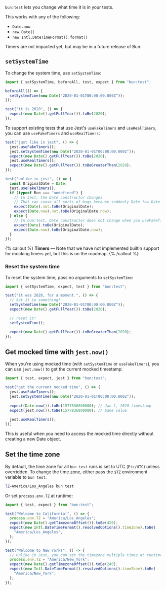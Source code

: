 `bun:test` lets you change what time it is in your tests.

This works with any of the following:

- `Date.now`
- `new Date()`
- `new Intl.DateTimeFormat().format()`

Timers are not impacted yet, but may be in a future release of Bun.

## `setSystemTime`

To change the system time, use `setSystemTime`:

```ts
import { setSystemTime, beforeAll, test, expect } from "bun:test";

beforeAll(() => {
  setSystemTime(new Date("2020-01-01T00:00:00.000Z"));
});

test("it is 2020", () => {
  expect(new Date().getFullYear()).toBe(2020);
});
```

To support existing tests that use Jest's `useFakeTimers` and `useRealTimers`, you can use `useFakeTimers` and `useRealTimers`:

```ts
test("just like in jest", () => {
  jest.useFakeTimers();
  jest.setSystemTime(new Date("2020-01-01T00:00:00.000Z"));
  expect(new Date().getFullYear()).toBe(2020);
  jest.useRealTimers();
  expect(new Date().getFullYear()).toBeGreaterThan(2020);
});

test("unlike in jest", () => {
  const OriginalDate = Date;
  jest.useFakeTimers();
  if (typeof Bun === "undefined") {
    // In Jest, the Date constructor changes
    // That can cause all sorts of bugs because suddenly Date !== Date before the test.
    expect(Date).not.toBe(OriginalDate);
    expect(Date.now).not.toBe(OriginalDate.now);
  } else {
    // In bun:test, Date constructor does not change when you useFakeTimers
    expect(Date).toBe(OriginalDate);
    expect(Date.now).toBe(OriginalDate.now);
  }
});
```

{% callout %}
**Timers** — Note that we have not implemented builtin support for mocking timers yet, but this is on the roadmap.
{% /callout %}

### Reset the system time

To reset the system time, pass no arguments to `setSystemTime`:

```ts
import { setSystemTime, expect, test } from "bun:test";

test("it was 2020, for a moment.", () => {
  // Set it to something!
  setSystemTime(new Date("2020-01-01T00:00:00.000Z"));
  expect(new Date().getFullYear()).toBe(2020);

  // reset it!
  setSystemTime();

  expect(new Date().getFullYear()).toBeGreaterThan(2020);
});
```

## Get mocked time with `jest.now()`

When you're using mocked time (with `setSystemTime` or `useFakeTimers`), you can use `jest.now()` to get the current mocked timestamp:

```ts
import { test, expect, jest } from "bun:test";

test("get the current mocked time", () => {
  jest.useFakeTimers();
  jest.setSystemTime(new Date("2020-01-01T00:00:00.000Z"));
  
  expect(Date.now()).toBe(1577836800000); // Jan 1, 2020 timestamp
  expect(jest.now()).toBe(1577836800000); // Same value
  
  jest.useRealTimers();
});
```

This is useful when you need to access the mocked time directly without creating a new Date object.

## Set the time zone

By default, the time zone for all `bun test` runs is set to UTC (`Etc/UTC`) unless overridden. To change the time zone, either pass the `$TZ` environment variable to `bun test`.

```sh
TZ=America/Los_Angeles bun test
```

Or set `process.env.TZ` at runtime:

```ts
import { test, expect } from "bun:test";

test("Welcome to California!", () => {
  process.env.TZ = "America/Los_Angeles";
  expect(new Date().getTimezoneOffset()).toBe(420);
  expect(new Intl.DateTimeFormat().resolvedOptions().timeZone).toBe(
    "America/Los_Angeles",
  );
});

test("Welcome to New York!", () => {
  // Unlike in Jest, you can set the timezone multiple times at runtime and it will work.
  process.env.TZ = "America/New_York";
  expect(new Date().getTimezoneOffset()).toBe(240);
  expect(new Intl.DateTimeFormat().resolvedOptions().timeZone).toBe(
    "America/New_York",
  );
});
```
